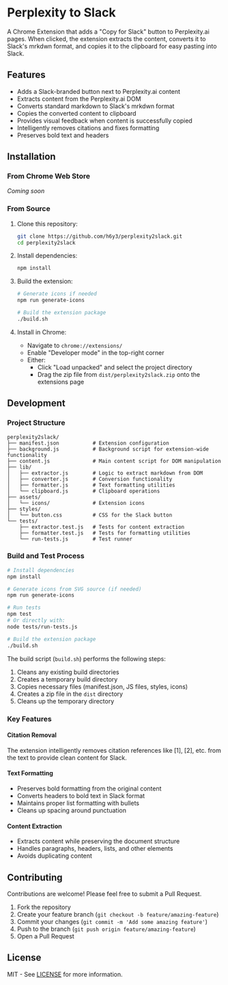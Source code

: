 # Perplexity to Slack

A Chrome Extension that adds a "Copy for Slack" button to Perplexity.ai pages. When clicked, the extension extracts the content, converts it to Slack's mrkdwn format, and copies it to the clipboard for easy pasting into Slack.

## Features

- Adds a Slack-branded button next to Perplexity.ai content
- Extracts content from the Perplexity.ai DOM
- Converts standard markdown to Slack's mrkdwn format
- Copies the converted content to clipboard
- Provides visual feedback when content is successfully copied
- Intelligently removes citations and fixes formatting
- Preserves bold text and headers

## Installation

### From Chrome Web Store
*Coming soon*

### From Source

1. Clone this repository:
   ```bash
   git clone https://github.com/h6y3/perplexity2slack.git
   cd perplexity2slack
   ```

2. Install dependencies:
   ```bash
   npm install
   ```

3. Build the extension:
   ```bash
   # Generate icons if needed
   npm run generate-icons
   
   # Build the extension package
   ./build.sh
   ```

4. Install in Chrome:
   - Navigate to `chrome://extensions/`
   - Enable "Developer mode" in the top-right corner
   - Either:
     - Click "Load unpacked" and select the project directory
     - Drag the zip file from `dist/perplexity2slack.zip` onto the extensions page

## Development

### Project Structure

```
perplexity2slack/
├── manifest.json           # Extension configuration
├── background.js           # Background script for extension-wide functionality
├── content.js              # Main content script for DOM manipulation
├── lib/
│   ├── extractor.js        # Logic to extract markdown from DOM
│   ├── converter.js        # Conversion functionality
│   ├── formatter.js        # Text formatting utilities
│   └── clipboard.js        # Clipboard operations
├── assets/
│   └── icons/              # Extension icons
├── styles/
│   └── button.css          # CSS for the Slack button
└── tests/
    ├── extractor.test.js   # Tests for content extraction
    ├── formatter.test.js   # Tests for formatting utilities
    └── run-tests.js        # Test runner
```

### Build and Test Process

```bash
# Install dependencies
npm install

# Generate icons from SVG source (if needed)
npm run generate-icons

# Run tests
npm test
# Or directly with:
node tests/run-tests.js

# Build the extension package
./build.sh
```

The build script (`build.sh`) performs the following steps:
1. Cleans any existing build directories
2. Creates a temporary build directory
3. Copies necessary files (manifest.json, JS files, styles, icons)
4. Creates a zip file in the `dist` directory
5. Cleans up the temporary directory

### Key Features

#### Citation Removal
The extension intelligently removes citation references like [1], [2], etc. from the text to provide clean content for Slack.

#### Text Formatting
- Preserves bold formatting from the original content
- Converts headers to bold text in Slack format
- Maintains proper list formatting with bullets
- Cleans up spacing around punctuation

#### Content Extraction
- Extracts content while preserving the document structure
- Handles paragraphs, headers, lists, and other elements
- Avoids duplicating content

## Contributing

Contributions are welcome! Please feel free to submit a Pull Request.

1. Fork the repository
2. Create your feature branch (`git checkout -b feature/amazing-feature`)
3. Commit your changes (`git commit -m 'Add some amazing feature'`)
4. Push to the branch (`git push origin feature/amazing-feature`)
5. Open a Pull Request

## License

MIT - See [LICENSE](LICENSE) for more information.